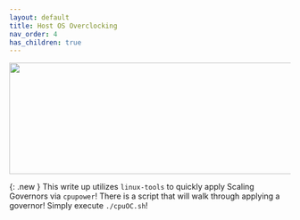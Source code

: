 ```yaml
---
layout: default
title: Host OS Overclocking
nav_order: 4
has_children: true
---
```


<p align="center">
  <img width="650" height="200" src="../../../assets/HeaderHostOC.png">
</p>

{: .new }
This write up utilizes ``linux-tools`` to quickly apply Scaling Governors via ``cpupower``! There is a script that will walk through applying a governor! Simply execute ``./cpuOC.sh``!
